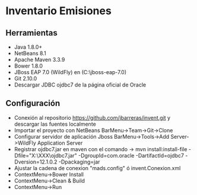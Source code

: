 # Inventario Emisiones

## Herramientas

- Java 1.8.0+
- NetBeans 8.1
- Apache Maven 3.3.9
- Bower 1.8.0
- JBoss EAP 7.0 (WildFly) en (C:\jboss-eap-7.0)
- Git 2.10.0
- Descargar JDBC ojdbc7 de la página oficial de Oracle

## Configuración

- Conexión al repositorio https://github.com/jbarreras/invent.git y descargar las fuentes localmente
- Importar el proyecto con NetBeans BarMenu->Team->Git->Clone
- Configurar servidor de aplicación Jboss BarMenu->Tools->Add Server->WildFly Application Server
- Registrar ojdbc7.jar en maven con el comando -> mvn install:install-file -Dfile="X:\XXX\ojdbc7.jar" -DgroupId=com.oracle -DartifactId=ojdbc7 -Dversion=12.1.0.2 -Dpackaging=jar
- Ajustar la cadena de conexion "mads.config" ó invent.Conexion.xml
- ContextMenu->Bower Install
- ContextMenu->Clean & Build
- ContextMenu->Run
